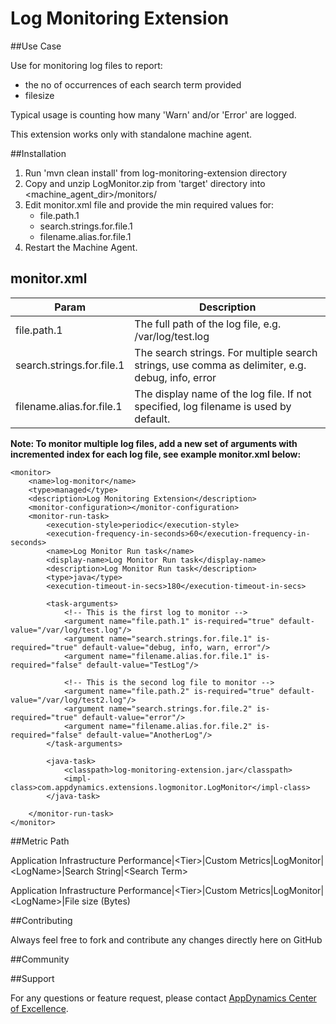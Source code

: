# Log Monitoring Extension  

##Use Case

Use for monitoring log files to report:

- the no of occurrences of each search term provided
- filesize

Typical usage is counting how many 'Warn' and/or 'Error' are logged. 

This extension works only with standalone machine agent.

##Installation
1. Run 'mvn clean install' from log-monitoring-extension directory
2. Copy and unzip LogMonitor.zip from 'target' directory into \<machine_agent_dir\>/monitors/
3. Edit monitor.xml file and provide the min required values for: 
	- file.path.1 
	- search.strings.for.file.1 
	- filename.alias.for.file.1	
4. Restart the Machine Agent.

## monitor.xml


| Param | Description |
| ----- | ----- |
| file.path.1 | The full path of the log file, e.g. /var/log/test.log  |
| search.strings.for.file.1 | The search strings. For multiple search strings, use comma as delimiter, e.g. debug, info, error |
| filename.alias.for.file.1 | The display name of the log file. If not specified, log filename is used by default. |

**Note: To monitor multiple log files, add a new set of arguments with incremented index for each log file, see example monitor.xml below:**

~~~~
<monitor>
    <name>log-monitor</name>
    <type>managed</type>
    <description>Log Monitoring Extension</description>
    <monitor-configuration></monitor-configuration>
    <monitor-run-task>
        <execution-style>periodic</execution-style>
        <execution-frequency-in-seconds>60</execution-frequency-in-seconds>
        <name>Log Monitor Run task</name>
        <display-name>Log Monitor Run task</display-name>
        <description>Log Monitor Run task</description>
        <type>java</type>
        <execution-timeout-in-secs>180</execution-timeout-in-secs>
        
        <task-arguments>
        	<!-- This is the first log to monitor -->
            <argument name="file.path.1" is-required="true" default-value="/var/log/test.log"/>
            <argument name="search.strings.for.file.1" is-required="true" default-value="debug, info, warn, error"/>
            <argument name="filename.alias.for.file.1" is-required="false" default-value="TestLog"/>
            
            <!-- This is the second log file to monitor -->
            <argument name="file.path.2" is-required="true" default-value="/var/log/test2.log"/>
            <argument name="search.strings.for.file.2" is-required="true" default-value="error"/>
            <argument name="filename.alias.for.file.2" is-required="false" default-value="AnotherLog"/>            
        </task-arguments>
        
        <java-task>
            <classpath>log-monitoring-extension.jar</classpath>
            <impl-class>com.appdynamics.extensions.logmonitor.LogMonitor</impl-class>
        </java-task>
        
    </monitor-run-task>
</monitor>
~~~~

##Metric Path

Application Infrastructure Performance|\<Tier\>|Custom Metrics|LogMonitor|\<LogName\>|Search String|\<Search Term\>

Application Infrastructure Performance|\<Tier\>|Custom Metrics|LogMonitor|\<LogName\>|File size (Bytes)

##Contributing

Always feel free to fork and contribute any changes directly here on GitHub

##Community



##Support

For any questions or feature request, please contact [AppDynamics Center of Excellence](mailto:ace-request@appdynamics.com).

